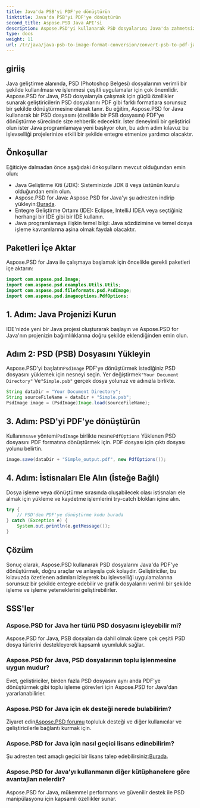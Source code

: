 ```yaml
---
title: Java'da PSB'yi PDF'ye dönüştürün
linktitle: Java'da PSB'yi PDF'ye dönüştürün
second_title: Aspose.PSD Java API'si
description: Aspose.PSD'yi kullanarak PSD dosyalarını Java'da zahmetsizce PDF'ye nasıl dönüştüreceğinizi öğrenin. Grafik dosyası işlemeyi kolaylaştırmak isteyen geliştiriciler için idealdir.
type: docs
weight: 11
url: /tr/java/java-psb-to-image-format-conversion/convert-psb-to-pdf-java/
---
```

## giriiş
Java geliştirme alanında, PSD (Photoshop Belgesi) dosyalarının verimli bir şekilde kullanılması ve işlenmesi çeşitli uygulamalar için çok önemlidir. Aspose.PSD for Java, PSD dosyalarıyla çalışmak için güçlü özellikler sunarak geliştiricilerin PSD dosyalarını PDF gibi farklı formatlara sorunsuz bir şekilde dönüştürmesine olanak tanır. Bu eğitim, Aspose.PSD for Java kullanarak bir PSD dosyasını (özellikle bir PSB dosyasını) PDF'ye dönüştürme sürecinde size rehberlik edecektir. İster deneyimli bir geliştirici olun ister Java programlamaya yeni başlıyor olun, bu adım adım kılavuz bu işlevselliği projelerinize etkili bir şekilde entegre etmenize yardımcı olacaktır.
## Önkoşullar
Eğiticiye dalmadan önce aşağıdaki önkoşulların mevcut olduğundan emin olun:
- Java Geliştirme Kiti (JDK): Sisteminizde JDK 8 veya üstünün kurulu olduğundan emin olun.
-  Aspose.PSD for Java: Aspose.PSD for Java'yı şu adresten indirip yükleyin:[Burada](https://releases.aspose.com/psd/java/).
- Entegre Geliştirme Ortamı (IDE): Eclipse, IntelliJ IDEA veya seçtiğiniz herhangi bir IDE gibi bir IDE kullanın.
- Java programlamaya ilişkin temel bilgi: Java sözdizimine ve temel dosya işleme kavramlarına aşina olmak faydalı olacaktır.

## Paketleri İçe Aktar
Aspose.PSD for Java ile çalışmaya başlamak için öncelikle gerekli paketleri içe aktarın:
```java
import com.aspose.psd.Image;
import com.aspose.psd.examples.Utils.Utils;
import com.aspose.psd.fileformats.psd.PsdImage;
import com.aspose.psd.imageoptions.PdfOptions;
```
## 1. Adım: Java Projenizi Kurun
IDE'nizde yeni bir Java projesi oluşturarak başlayın ve Aspose.PSD for Java'nın projenizin bağımlılıklarına doğru şekilde eklendiğinden emin olun.
## Adım 2: PSD (PSB) Dosyasını Yükleyin
 Aspose.PSD'yi başlatın`PsdImage` PDF'ye dönüştürmek istediğiniz PSD dosyasını yüklemek için nesneyi seçin. Yer değiştirmek`"Your Document Directory"` Ve`"Simple.psb"` gerçek dosya yolunuz ve adınızla birlikte.
```java
String dataDir = "Your Document Directory";
String sourceFileName = dataDir + "Simple.psb";
PsdImage image = (PsdImage)Image.load(sourceFileName);
```
## 3. Adım: PSD'yi PDF'ye dönüştürün
 Kullanın`save` yöntemi`PsdImage` birlikte nesne`PdfOptions` Yüklenen PSD dosyasını PDF formatına dönüştürmek için. PDF dosyası için çıktı dosyası yolunu belirtin.
```java
image.save(dataDir + "Simple_output.pdf", new PdfOptions());
```
## 4. Adım: İstisnaları Ele Alın (İsteğe Bağlı)
Dosya işleme veya dönüştürme sırasında oluşabilecek olası istisnaları ele almak için yükleme ve kaydetme işlemlerini try-catch blokları içine alın.
```java
try {
    // PSD'den PDF'ye dönüştürme kodu burada
} catch (Exception e) {
    System.out.println(e.getMessage());
}
```

## Çözüm
Sonuç olarak, Aspose.PSD kullanarak PSD dosyalarını Java'da PDF'ye dönüştürmek, doğru araçlar ve anlayışla çok kolaydır. Geliştiriciler, bu kılavuzda özetlenen adımları izleyerek bu işlevselliği uygulamalarına sorunsuz bir şekilde entegre edebilir ve grafik dosyalarını verimli bir şekilde işleme ve işleme yeteneklerini geliştirebilirler.

## SSS'ler
### Aspose.PSD for Java her türlü PSD dosyasını işleyebilir mi?
Aspose.PSD for Java, PSB dosyaları da dahil olmak üzere çok çeşitli PSD dosya türlerini destekleyerek kapsamlı uyumluluk sağlar.
### Aspose.PSD for Java, PSD dosyalarının toplu işlenmesine uygun mudur?
Evet, geliştiriciler, birden fazla PSD dosyasını aynı anda PDF'ye dönüştürmek gibi toplu işleme görevleri için Aspose.PSD for Java'dan yararlanabilirler.
### Aspose.PSD for Java için ek desteği nerede bulabilirim?
 Ziyaret edin[Aspose.PSD forumu](https://forum.aspose.com/c/psd/34) topluluk desteği ve diğer kullanıcılar ve geliştiricilerle bağlantı kurmak için.
### Aspose.PSD for Java için nasıl geçici lisans edinebilirim?
 Şu adresten test amaçlı geçici bir lisans talep edebilirsiniz:[Burada](https://purchase.aspose.com/temporary-license/).
### Aspose.PSD for Java'yı kullanmanın diğer kütüphanelere göre avantajları nelerdir?
Aspose.PSD for Java, mükemmel performans ve güvenilir destek ile PSD manipülasyonu için kapsamlı özellikler sunar.
